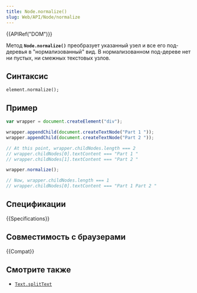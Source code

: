 ```yaml
---
title: Node.normalize()
slug: Web/API/Node/normalize
---
```


{{APIRef("DOM")}}

Метод **`Node.normalize()`** преобразует указанный узел и все его под-деревья в "нормализованный" вид. В нормализованном под-дереве нет ни пустых, ни смежных текстовых узлов.

## Синтаксис

```
element.normalize();
```

## Пример

```js
var wrapper = document.createElement("div");

wrapper.appendChild(document.createTextNode("Part 1 "));
wrapper.appendChild(document.createTextNode("Part 2 "));

// At this point, wrapper.childNodes.length === 2
// wrapper.childNodes[0].textContent === "Part 1 "
// wrapper.childNodes[1].textContent === "Part 2 "

wrapper.normalize();

// Now, wrapper.childNodes.length === 1
// wrapper.childNodes[0].textContent === "Part 1 Part 2 "
```

## Спецификации

{{Specifications}}

## Совместимость с браузерами

{{Compat}}

## Смотрите также

- [`Text.splitText`](/ru/docs/DOM/Text.splitText)
